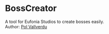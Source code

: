 # BossCreator
A tool for Eufonia Studios to create bosses easily.\
Author: [Pol Vallverdu](https://pol.engineer/)